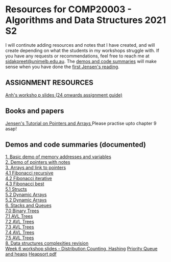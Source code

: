 # Resources for COMP20003 - Algorithms and Data Structures 2021 S2
I will continute adding resources and notes that I have created, and will create depending on what the students in my workshops struggle with. If you have any requests or recommendations, feel free to reach me at sidakpreet@unimelb.edu.au. The <a href="#demos-and-code-summaries-documented">demos and code summaries</a> will make sense when you have done the <a href="#books-and-papersf">first Jensen's reading</a>.
## ASSIGNMENT RESOURCES
<a href="https://github.com/extragravee/comp20003-sidak/blob/main/PostWorkshopWeek4_AnhSlidesV1.pdf">Anh's worksho p slides (24 onwards assignment guide)</a>
## Books and papers
<a href="https://github.com/extragravee/COMP20003/blob/master/prac/JensenTutorialPointersAndArraysInC.pdf">Jensen's Tutorial on Pointers and Arrays </a>
Please practise upto chapter 9 asap!
## Demos and code summaries (documented)
<a href="https://github.com/extragravee/comp20003-sidak/blob/main/1.demo.c"> 1. Basic demo of memory addresses and variables </a> \
<a href="https://github.com/extragravee/comp20003-sidak/blob/main/1.pointers.c"> 2. Demo of pointers with notes </a> \
<a href="https://github.com/extragravee/comp20003-sidak/blob/main/2.pointer_types_and_arrays.c"> 3. Arrays and link to pointers </a> \
<a href="https://github.com/extragravee/comp20003-sidak/blob/main/3.%20fib-recursive.c"> 4.1 Fibonacci recursive </a> \
<a href="https://github.com/extragravee/comp20003-sidak/blob/main/4.%20fib-efficient.c"> 4.2 Fibonacci iterative </a> \
<a href="https://github.com/extragravee/comp20003-sidak/blob/main/5.%20fib-best.c"> 4.3 Fibonacci best </a> \
<a href="https://github.com/extragravee/comp20003-sidak/blob/main/4.0.structs.c"> 5.1 Structs </a> \
<a href="https://github.com/extragravee/comp20003-sidak/blob/main/5.dynamic_arrays.c"> 5.2 Dynamic Arrays </a> \
<a href="https://github.com/extragravee/comp20003-sidak/blob/main/5.dynamic_arrays.c"> 5.2 Dynamic Arrays </a> \
<a href="https://github.com/extragravee/comp20003-sidak/blob/main/6.stacks_queues.c"> 6. Stacks and Queues </a>\
<a href="https://github.com/extragravee/comp20003-sidak/blob/main/7.0.binary_trees.c"> 7.0 Binary Trees</a>\
<a href="https://github.com/extragravee/comp20003-sidak/blob/main/7.1.avl_trees.png"> 7.1 AVL Trees</a>\
<a href="https://github.com/extragravee/comp20003-sidak/blob/main/7.2.avl.png"> 7.2 AVL Trees</a>\
<a href="https://github.com/extragravee/comp20003-sidak/blob/main/7.3.avl.png"> 7.3 AVL Trees</a>\
<a href="https://github.com/extragravee/comp20003-sidak/blob/main/7.4.avl.png"> 7.4 AVL Trees</a>\
<a href="https://github.com/extragravee/comp20003-sidak/blob/main/7.5.avl.gif"> 7.5 AVL Trees</a>\
<a href="https://github.com/extragravee/comp20003-sidak/blob/main/8.revisionDSbasics.c"> 8. Data structures complexities revision</a>\
<a href="https://github.com/extragravee/comp20003-sidak/blob/main/w6.pdf"> Week 6 workshop slides - Distribution Counting, Hashing</a>
<a href="https://github.com/extragravee/comp20003-sidak/blob/main/2.0.priorityQ.c"> Priority Queue and heaps</a>
<a href="https://github.com/extragravee/comp20003-sidak/blob/main/2.1.PQ-29-46.pdf"> Heapsort pdf</a>




  
